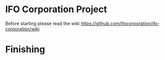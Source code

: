 # IFO Corporation Project
Before starting please read the wiki https://github.com/ifocorporation/ifo-corporation/wiki
# Finishing